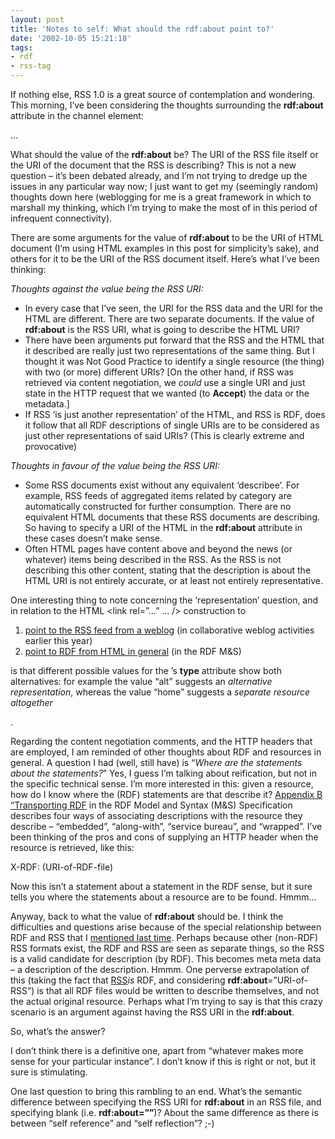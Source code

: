 ```yaml
---
layout: post
title: 'Notes to self: What should the rdf:about point to?'
date: '2002-10-05 15:21:18'
tags:
- rdf
- rss-tag
---
```



If nothing else, RSS 1.0 is a great source of contemplation and wondering. This morning, I’ve been considering the thoughts surrounding the **rdf:about** attribute in the channel element:

<channel rdf:about="..."> ... </channel>

What should the value of the **rdf:about** be? The URI of the RSS file itself or the URI of the document that the RSS is describing? This is not a new question – it’s been debated already, and I’m not trying to dredge up the issues in any particular way now; I just want to get my (seemingly random) thoughts down here (weblogging for me is a great framework in which to marshall my thinking, which I’m trying to make the most of in this period of infrequent connectivity).

There are some arguments for the value of **rdf:about** to be the URI of HTML document (I’m using HTML examples in this post for simplicity’s sake), and others for it to be the URI of the RSS document itself. Here’s what I’ve been thinking:

*Thoughts against the value being the RSS URI:*

- In every case that I’ve seen, the URI for the RSS data and the URI for the HTML are different. There are two separate documents. If the value of **rdf:about** is the RSS URI, what is going to describe the HTML URI?
- There have been arguments put forward that the RSS and the HTML that it described are really just two representations of the same thing. But I thought it was Not Good Practice to identify a single resource (the thing) with two (or more) different URIs? [On the other hand, if RSS was retrieved via content negotiation, we *could* use a single URI and just state in the HTTP request that we wanted (to **Accept**) the data or the metadata.]
- If RSS ‘is just another representation’ of the HTML, and RSS is RDF, does it follow that all RDF descriptions of single URIs are to be considered as just other representations of said URIs? (This is clearly extreme and provocative)

*Thoughts in favour of the value being the RSS URI:*

- Some RSS documents exist without any equivalent ‘describee’. For example, RSS feeds of aggregated items related by category are automatically constructed for further consumption. There are no equivalent HTML documents that these RSS documents are describing. So having to specify a URI of the HTML in the **rdf:about** attribute in these cases doesn’t make sense.
- Often HTML pages have content above and beyond the news (or whatever) items being described in the RSS. As the RSS is not describing this other content, stating that the description is about the HTML URI is not entirely accurate, or at least not entirely representative.

One interesting thing to note concerning the ‘representation’ question, and in relation to the HTML <link rel=”…” … /> construction to

1. [point to the RSS feed from a weblog](../../2002/Jun/03#newlinks) (in collaborative weblog activities earlier this year)
2. [point to RDF from HTML in general](http://www.w3.org/TR/1999/REC-rdf-syntax-19990222/) (in the RDF M&S)

is that different possible values for the <link>’s **type** attribute show both alternatives: for example the value “alt” suggests an *alternative representation*, whereas the value “home” suggests a *separate resource altogether*

.

Regarding the content negotiation comments, and the HTTP headers that are employed, I am reminded of other thoughts about RDF and resources in general. A question I had (well, still have) is “*Where are the statements about the statements?*” Yes, I guess I’m talking about reification, but not in the specific technical sense. I’m more interested in this: given a resource, how do I know where the (RDF) statements are that describe it? [Appendix B “Transporting RDF](http://www.w3.org/TR/1999/REC-rdf-syntax-19990222/#transport) in the RDF Model and Syntax (M&S) Specification describes four ways of associating descriptions with the resource they describe – “embedded”, “along-with”, “service bureau”, and “wrapped”. I’ve been thinking of the pros and cons of supplying an HTTP header when the resource is retrieved, like this:

X-RDF: (URI-of-RDF-file)

Now this isn’t a statement about a statement in the RDF sense, but it sure tells you where the statements about a resource are to be found. Hmmm…

Anyway, back to what the value of **rdf:about** should be. I think the difficulties and questions arise because of the special relationship between RDF and RSS that I [mentioned last time](../../2002/Oct/02#tech/rss/significance). Perhaps because other (non-RDF) RSS formats exist, the RDF and RSS are seen as separate things, so the RSS is a valid candidate for description (by RDF). This becomes meta meta data – a description of the description. Hmmm. One perverse extrapolation of this (taking the fact that [RSS](http://www.purl.org/rss/1.0/ "RSS (RDF Site Summary)")*is* RDF, and considering **rdf:about**=”URI-of-RSS”) is that all RDF files would be written to describe themselves, and not the actual original resource. Perhaps what I’m trying to say is that this crazy scenario is an argument against having the RSS URI in the **rdf:about**.

So, what’s the answer?

I don’t think there is a definitive one, apart from “whatever makes more sense for your particular instance”. I don’t know if this is right or not, but it sure is stimulating.

One last question to bring this rambling to an end. What’s the semantic difference between specifying the RSS URI for **rdf:about** in an RSS file, and specifying blank (i.e. **rdf:about=””**)? About the same difference as there is between “self reference” and “self reflection”? ;-)


